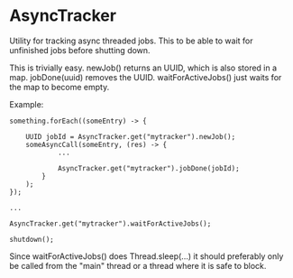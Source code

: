 # AsyncTracker

Utility for tracking async threaded jobs. This to be able to wait for unfinished jobs before shutting down.

This is trivially easy. newJob() returns an UUID, which is also stored in a map. jobDone(uuid) removes the UUID.
waitForActiveJobs() just waits for the map to become empty.

Example:

    something.forEach((someEntry) -> {

        UUID jobId = AsyncTracker.get("mytracker").newJob();
        someAsyncCall(someEntry, (res) -> {
                ...

                AsyncTracker.get("mytracker").jobDone(jobId);
            }
        );
    });

    ...

    AsyncTracker.get("mytracker").waitForActiveJobs();

    shutdown();



Since waitForActiveJobs() does Thread.sleep(...) it should preferably only be called from the "main" thread or a thread where it is safe to block.
